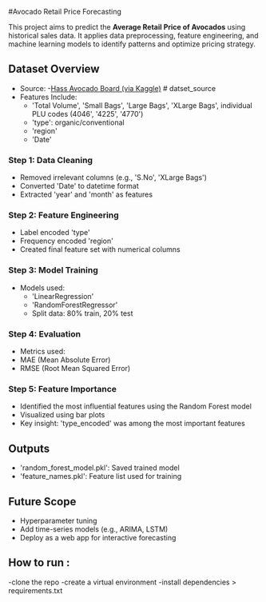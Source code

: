 #Avocado Retail Price Forecasting

This project aims to predict the **Average Retail Price of Avocados** using historical sales data. It applies data preprocessing, feature engineering, and machine learning models to identify patterns and optimize pricing strategy.


##  Dataset Overview

- Source: -[Hass Avocado Board (via Kaggle)](https://www.kaggle.com/datasets/neuromusic/avocado-prices)  # datset_source
- Features Include:
  - 'Total Volume', 'Small Bags', 'Large Bags', 'XLarge Bags', individual PLU codes (4046', '4225', '4770')
  - 'type': organic/conventional
  - 'region'
  - 'Date'

###  Step 1: Data Cleaning
- Removed irrelevant columns (e.g., 'S.No', 'XLarge Bags')
- Converted 'Date' to datetime format
- Extracted 'year' and 'month' as features

### Step 2: Feature Engineering
- Label encoded 'type'
- Frequency encoded 'region'
- Created final feature set with numerical columns

###  Step 3: Model Training
- Models used:
  - 'LinearRegression'
  - 'RandomForestRegressor'
  - Split data: 80% train, 20% test

### Step 4: Evaluation
  - Metrics used:
  - MAE (Mean Absolute Error)
  - RMSE (Root Mean Squared Error)

###  Step 5: Feature Importance
- Identified the most influential features using the Random Forest model
- Visualized using bar plots
- Key insight: 'type_encoded' was among the most important features

##  Outputs
-  'random_forest_model.pkl': Saved trained model
-  'feature_names.pkl': Feature list used for training

##  Future Scope
- Hyperparameter tuning
- Add time-series models (e.g., ARIMA, LSTM)
- Deploy as a web app for interactive forecasting


## How to run :
 -clone the repo 
 -create a virtual environment 
 -install dependencies > requirements.txt































































































































